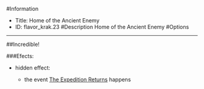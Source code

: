 #Information
 - Title: Home of the Ancient Enemy
 - ID: flavor_krak.23
#Description
Home of the Ancient Enemy
#Options

___
##Incredible!

###Efects:<ul><li>hidden effect:</li><ul><li>the event [The Expedition Returns](../events/the_expedition_returns.md) happens</li></ul></ul>
